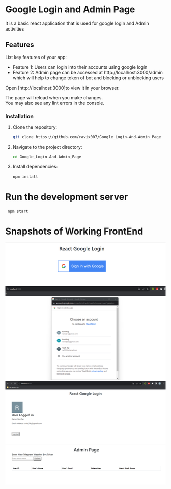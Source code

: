 

# Google Login and Admin Page

It is a basic react application that is used for google login and Admin activities

## Features

List key features of your app:

- Feature 1: Users can login into their accounts using google login
- Feature 2: Admin page can be accessed at http://localhost:3000/admin which will help to change token of bot and blocking or unblocking users

Open [http://localhost:3000]to view it in your browser.

The page will reload when you make changes.\
You may also see any lint errors in the console.

### Installation

1. Clone the repository:

   ```bash
   git clone https://github.com/ravix007/Google_Login-And-Admin_Page

   ```

2. Navigate to the project directory:

   ```bash
   cd Google_Login-And-Admin_Page


   ```

3. Install dependencies:

   ```bash
   npm install
   ```

# Run the development server

     npm start

# Snapshots of Working FrontEnd

![frontend](./images/GLogin.png)
![frontend](./images/accSel.png)
![frontend](./images/logged.png)
![frontend](./images/admin.png)
